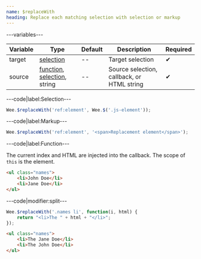 ```yaml
---
name: $replaceWith
heading: Replace each matching selection with selection or markup
---
```


---variables---

| Variable | Type | Default | Description | Required |
| -- | -- | -- | -- | -- |
| target | [selection](/script#selection) | -- | Target selection | ✔ |
| source | [function](/script/#functions), [selection](/script#selection), string | -- | Source selection, callback, or HTML string | ✔ |

---code|label:Selection---

```javascript
Wee.$replaceWith('ref:element', Wee.$('.js-element'));
```

---code|label:Markup---

```javascript
Wee.$replaceWith('ref:element', '<span>Replacement element</span>');
```

---code|label:Function---

The current index and HTML are injected into the callback. The scope of ```this``` is the element.

```html
<ul class="names">
	<li>John Doe</li>
	<li>Jane Doe</li>
</ul>
```

---code|modifier:split---

```javascript
Wee.$replaceWith('.names li', function(i, html) {
	return "<li>The " + html + "</li>";
});
```

```html
<ul class="names">
	<li>The Jane Doe</li>
	<li>The John Doe</li>
</ul>
```